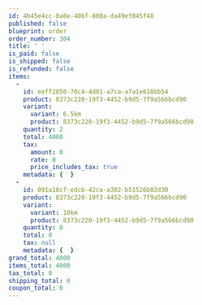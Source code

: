 ```yaml
---
id: 4b45e4cc-8a8e-40bf-800a-da49ef045f48
published: false
blueprint: order
order_number: 304
title: ' '
is_paid: false
is_shipped: false
is_refunded: false
items:
  -
    id: eeff2850-70c4-4d81-a7ca-a7a1e618bb54
    product: 8373c220-19f3-4452-b9d5-7f9a566bcd90
    variant:
      variant: 6.5km
      product: 8373c220-19f3-4452-b9d5-7f9a566bcd90
    quantity: 2
    total: 4000
    tax:
      amount: 0
      rate: 0
      price_includes_tax: true
    metadata: {  }
  -
    id: 091a18cf-edcb-42ca-a302-b51526b02d30
    product: 8373c220-19f3-4452-b9d5-7f9a566bcd90
    variant:
      variant: 10km
      product: 8373c220-19f3-4452-b9d5-7f9a566bcd90
    quantity: 8
    total: 0
    tax: null
    metadata: {  }
grand_total: 4000
items_total: 4000
tax_total: 0
shipping_total: 0
coupon_total: 0
---
```


